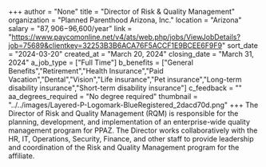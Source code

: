 +++
author = "None"
title = "Director of Risk & Quality Management"
organization = "Planned Parenthood Arizona, Inc."
location = "Arizona"
salary = "$87,906-$96,600/year"
link = "https://www.paycomonline.net/v4/ats/web.php/jobs/ViewJobDetails?job=75689&clientkey=32253B3B6ACA76F5ACCF1E9BCEE6F9F9"
sort_date = "2024-03-20"
created_at = "March 20, 2024"
closing_date = "March 31, 2024"
a_job_type = ["Full Time"]
b_benefits = ["General Benefits","Retirement","Health Insurance","Paid Vacation","Dental","Vision","Life insurance","Pet insurance","Long-term disability insurance","Short-term disability insurance"]
c_feedback = ""
aa_degrees_required = "No degree required"
thumbnail = "../../images/Layered-P-Logomark-BlueRegistered_2dacd70d.png"
+++
The Director of Risk and Quality Management (RQM) is responsible for the planning, development, and implementation of an enterprise-wide quality management program for PPAZ. The Director works collaboratively with the HR, IT, Operations, Security, Finance, and other staff to provide leadership and coordination of the Risk and Quality Management program for the affiliate.